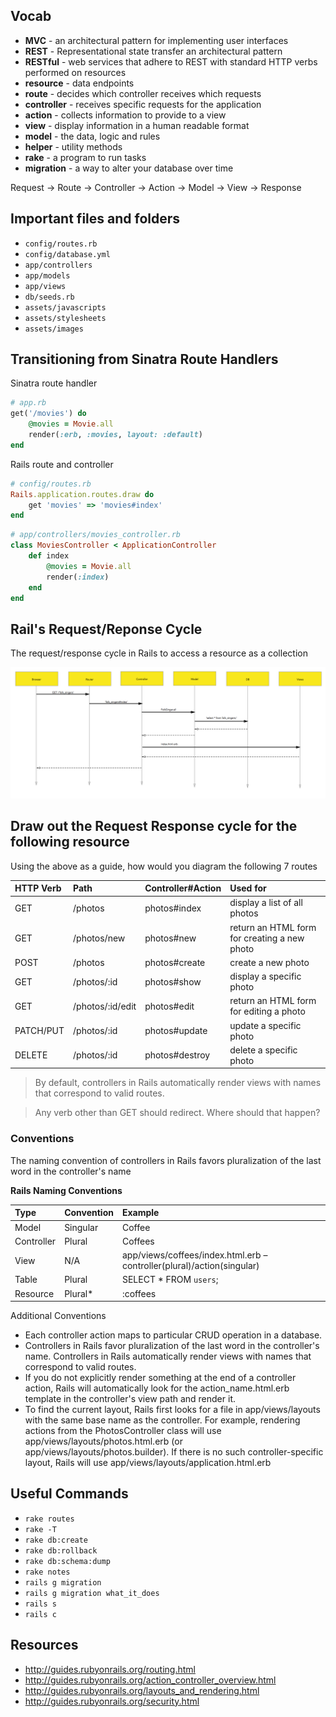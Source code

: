 ## Vocab

- **MVC** - an architectural pattern for implementing user interfaces
- **REST** - Representational state transfer an architectural pattern
- **RESTful** - web services that adhere to REST with standard HTTP verbs performed on resources
- **resource** - data endpoints
- **route** - decides which controller receives which requests
- **controller** - receives specific requests for the application
- **action** - collects information to provide to a view
- **view** - display information in a human readable format
- **model** - the data, logic and rules
- **helper** - utility methods
- **rake** - a program to run tasks
- **migration** - a way to alter your database over time

Request -> Route -> Controller -> Action -> Model -> View -> Response

## Important files and folders

- `config/routes.rb`
- `config/database.yml`
- `app/controllers`
- `app/models`
- `app/views`
- `db/seeds.rb`
- `assets/javascripts`
- `assets/stylesheets`
- `assets/images`

## Transitioning from Sinatra Route Handlers

Sinatra route handler

```rb
# app.rb
get('/movies') do
    @movies = Movie.all
    render(:erb, :movies, layout: :default)
end
```

Rails route and controller

```rb
# config/routes.rb
Rails.application.routes.draw do
    get 'movies' => 'movies#index'
end
```

```rb
# app/controllers/movies_controller.rb
class MoviesController < ApplicationController
    def index
        @movies = Movie.all
        render(:index)
    end
end
```

## Rail's Request/Reponse Cycle

The request/response cycle in Rails to access a resource as a collection

![:image](request_response.png)

## Draw out the Request Response cycle for the following resource

Using the above as a guide, how would you diagram the following 7 routes

| HTTP Verb | Path             | Controller#Action   | Used for
| :--       | :--              | :--                 | :--
| GET       | /photos          | photos#index        | display a list of all photos
| GET       | /photos/new      | photos#new          | return an HTML form for creating a new photo 
| POST      | /photos          | photos#create       | create a new photo
| GET       | /photos/:id      | photos#show         | display a specific photo
| GET       | /photos/:id/edit | photos#edit         | return an HTML form for editing a photo
| PATCH/PUT | /photos/:id      | photos#update       | update a specific photo
| DELETE    | /photos/:id      | photos#destroy      | delete a specific photo

>  By default, controllers in Rails automatically render views with names that
>  correspond to valid routes.

> Any verb other than GET should redirect. Where should that happen?

### Conventions

The naming convention of controllers in Rails favors pluralization of the last
word in the controller's name

**Rails Naming Conventions**

| Type        | Convention | Example
| :--         | :--        | :--
| Model       | Singular   | Coffee
| Controller  | Plural     | Coffees
| View        | N/A        | app/views/coffees/index.html.erb – controller(plural)/action(singular)
| Table       | Plural     | SELECT * FROM `users`;
| Resource    | Plural*    | :coffees

Additional Conventions

- Each controller action maps to particular CRUD operation in a database.
- Controllers in Rails favor pluralization of the last word in the controller's
name. Controllers in Rails automatically render views with names that correspond
to valid routes. 
- If you do not explicitly render something at the end of a
controller action, Rails will automatically look for the action_name.html.erb
template in the controller's view path and render it. 
- To find the current layout, Rails first looks for a file in app/views/layouts 
with the same base name as the controller. For example, rendering actions from 
the PhotosController class will use app/views/layouts/photos.html.erb (or
app/views/layouts/photos.builder). If there is no such controller-specific
layout, Rails will use app/views/layouts/application.html.erb

## Useful Commands 

- `rake routes`
- `rake -T`
- `rake db:create`
- `rake db:rollback`
- `rake db:schema:dump`
- `rake notes`
- `rails g migration`
- `rails g migration what_it_does`
- `rails s`
- `rails c`

## Resources 

- http://guides.rubyonrails.org/routing.html
- http://guides.rubyonrails.org/action_controller_overview.html
- http://guides.rubyonrails.org/layouts_and_rendering.html
- http://guides.rubyonrails.org/security.html
